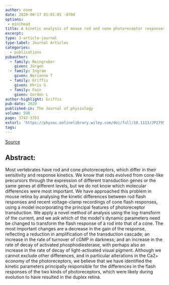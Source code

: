 ```yaml
---
author: none
date: 2020-06-17 01:01:01 -0700
options:
 - minihead
title: A kinetic analysis of mouse rod and cone photoreceptor responses
excerpt:
type: 3-article-journal
type-label: Journal Articles
categories:
  - publications
pubauthor:
  - family: Reingruber
    given: Jürgen
  - family: Ingram
    given: Norianne T
  - family: Griffis
    given: Khris G
  - family: Fain
    given: Gordon L
author-highlight: Griffis
pub-date: 2020
published-in: The Journal of physiology
volume: 598
page: 3747-3763
exturl: 'https://physoc.onlinelibrary.wiley.com/doi/full/10.1113/JP279524'
tags:
---
```


<a href="https://physoc.onlinelibrary.wiley.com/doi/full/10.1113/JP279524" target="_blank">Source</a>

## Abstract:
Most vertebrates have rod and cone photoreceptors, which
differ in their sensitivity and response kinetics. We know that rods
evolved from cone-like precursors through the expression of
different transduction genes or the same genes at different levels,
but we do not know which molecular differences were most important.
We have approached this problem in mouse retina by analysing the
kinetic differences between rod flash responses and recent
voltage-clamp recordings of cone flash responses, using a model
incorporating the principal features of photoreceptor transduction.
We apply a novel method of analysis using the log-transform of the
current, and we ask which of the model's dynamic parameters need be
changed to transform the flash response of a rod into that of a
cone. The most important changes are a decrease in the gain of the
response, reflecting a reduction in amplification of the
transduction cascade; an increase in the rate of turnover of cGMP in
darkness; and an increase in the rate of decay of activated
phosphodiesterase, with perhaps also an increase in the rate of
decay of light-activated visual pigment. Although we cannot exclude
other differences, and in particular alterations in the Ca2+ economy
of the photoreceptors, we believe that we have identified the
kinetic parameters principally responsible for the differences in
the flash responses of the two kinds of photoreceptors, which were
likely during evolution to have resulted in the duplex retina.